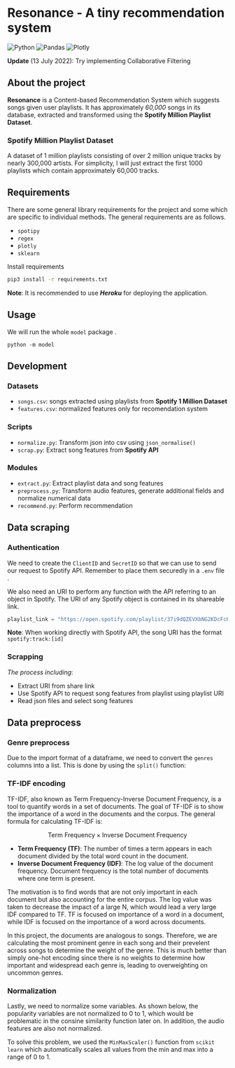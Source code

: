# Resonance - A tiny recommendation system

![Python](https://img.shields.io/badge/Made%20With-Python%203.8-blue.svg?style=for-the-badge&logo=Python)
![Pandas](https://img.shields.io/badge/plotly%20-%2300416A.svg?&style=for-the-badge&logo=pandas&logoColor=white)
![Plotly](https://img.shields.io/badge/pandas%20-%23150458.svg?&style=for-the-badge&logo=plotly&logoColor=white)

**Update** (13 July 2022): Try implementing Collaborative Filtering

## About the project

**Resonance** is a Content-based Recommendation System which suggests songs given user playlists. It has approximately *60,000* songs in its database, extracted and transformed using the **Spotify Million Playlist Dataset**.

### Spotify Million Playlist Dataset

A dataset of 1 million playlists consisting of over 2 million unique tracks by nearly 300,000 artists. For simplicity, I will just extract the first 1000 playlists which contain approximately 60,000 tracks.

## Requirements

There are some general library requirements for the project and some which are specific to individual methods. The general requirements are as follows.

- `spotipy`
- `regex`
- `plotly`
- `sklearn`
  
Install requirements

```sh
pip3 install -r requirements.txt
```

**Note**: It is recommended to use ***Heroku*** for deploying the application.

## Usage

We will run the whole `model` package .

```shell
python -m model  
```

## Development

### Datasets
- `songs.csv`: songs extracted using playlists from **Spotify 1 Million Dataset**
- `features.csv`: normalized features only for recomendation system

### Scripts
- `normalize.py`: Transform json into csv using `json_normalise()`
- `scrap.py`: Extract song features from **Spotify API** 

### Modules
- `extract.py`: Extract playlist data and song features
- `preprocess.py`: Transform audio features, generate additional fields  and normalize numerical data
- `recommend.py`: Perform recommendation

## Data scraping

### Authentication

We need to create the `ClientID` and `SecretID` so that we can use to send our request to Spotify API. Remember to place them securedly in a `.env` file .

We also need an URI to perform any function with the API referring to an object in Spotify. The URI of any Spotify object is contained in its shareable link.

```python
playlist_link = "https://open.spotify.com/playlist/37i9dQZEVXbNG2KDcFcKOF?si=1333723a6eff4b7f"
```
**Note**: When working directly with Spotify API, the song URI has the format `spotify:track:[id]`

### Scrapping

*The process including*:

- Extract URI from share link
- Use Spotify API to request song features from playlist using playlist URI
- Read json files and select song features

## Data preprocess

### Genre preprocess

Due to the import format of a dataframe, we need to convert the `genres` columns into a list. This is done by using the `split()` function:

### TF-IDF encoding

TF-IDF, also known as Term Frequency-Inverse Document Frequency, is a tool to quantify words in a set of documents. The goal of TF-IDF is to show the importance of a word in the documents and the corpus. The general formula for calculating TF-IDF is:

$$ \text{Term Frequency}\times\text{Inverse Document Frequency}$$

- **Term Frequency (TF)**: The number of times a term appears in each document divided by the total word count in the document.
- **Inverse Document Frequency (IDF)**: The log value of the document frequency. Document frequency is the total number of documents where one term is present.

The motivation is to find words that are not only important in each document but also accounting for the entire corpus. The log value was taken to decrease the impact of a large N, which would lead a very large IDF compared to TF. TF is focused on importance of a word in a document, while IDF is focused on the importance of a word across documents.

In this project, the documents are analogous to songs. Therefore, we are calculating the most prominent genre in each song and their prevelent across songs to determine the weight of the genre. This is much better than simply one-hot encoding since there is no weights to determine how important and widespread each genre is, leading to overweighting on uncommon genres.
### Normalization

Lastly, we need to normalize some variables. As shown below, the popularity variables are not normalized to 0 to 1, which would be problematic in the consine similarity function later on. In addition, the audio features are also not normalized. 

To solve this problem, we used the `MinMaxScaler()` function from `scikit learn` which automatically scales all values from the min and max into a range of 0 to 1.
<!--eof>
